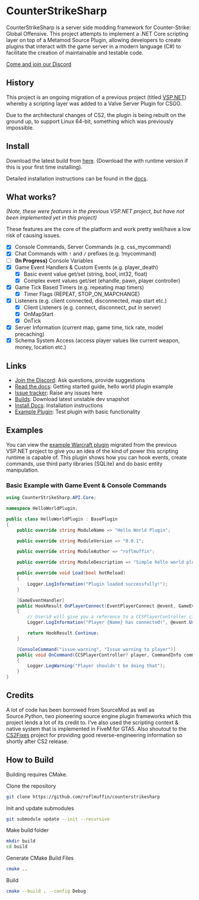 # CounterStrikeSharp

CounterStrikeSharp is a server side modding framework for Counter-Strike: Global Offensive. This project attempts to implement a .NET Core scripting layer on top of a Metamod Source Plugin, allowing developers to create plugins that interact with the game server in a modern language (C#) to facilitate the creation of maintainable and testable code.

[Come and join our Discord](https://discord.gg/eAZU3guKWU)

## History

This project is an ongoing migration of a previous project (titled [VSP.NET](https://github.com/roflmuffin/vspdotnet)) whereby a scripting layer was added to a Valve Server Plugin for CSGO.

Due to the architectural changes of CS2, the plugin is being rebuilt on the ground up, to support Linux 64-bit, something which was previously impossible.

## Install

Download the latest build from [here](https://github.com/roflmuffin/CounterStrikeSharp/releases). (Download the with runtime version if this is your first time installing).

Detailed installation instructions can be found in the [docs](https://docs.cssharp.dev/docs/guides/getting-started.html).

## What works?

_(Note, these were features in the previous VSP.NET project, but have not been implemented yet in this project)_

These features are the core of the platform and work pretty well/have a low risk of causing issues.

- [x] Console Commands, Server Commands (e.g. css_mycommand)
- [x] Chat Commands with `!` and `/` prefixes (e.g. !mycommand)
- [ ] **(In Progress)** Console Variables
- [x] Game Event Handlers & Custom Events (e.g. player_death)
  - [x] Basic event value get/set (string, bool, int32, float)
  - [x] Complex event values get/set (ehandle, pawn, player controller)
- [x] Game Tick Based Timers (e.g. repeating map timers)
  - [x] Timer Flags (REPEAT, STOP_ON_MAPCHANGE)
- [x] Listeners (e.g. client connected, disconnected, map start etc.)
  - [x] Client Listeners (e.g. connect, disconnect, put in server)
  - [x] OnMapStart
  - [x] OnTick
- [x] Server Information (current map, game time, tick rate, model precaching)
- [x] Schema System Access (access player values like current weapon, money, location etc.)

## Links

- [Join the Discord](https://discord.gg/eAZU3guKWU): Ask questions, provide suggestions
- [Read the docs](https://docs.cssharp.dev/): Getting started guide, hello world plugin example
- [Issue tracker](https://github.com/roflmuffin/CounterStrikeSharp/issues): Raise any issues here
- [Builds](https://github.com/roflmuffin/CounterStrikeSharp/actions): Download latest unstable dev snapshot
- [Install Docs](https://docs.cssharp.dev/guides/getting-started/): Installation instructions
- [Example Plugin](managed/TestPlugin/TestPlugin.cs): Test plugin with basic functionality

## Examples

You can view the [example Warcraft plugin](examples/WarcraftPlugin) migrated from the previous VSP.NET project to give you an idea of the kind of power this scripting runtime is capable of. This plugin shows how you can hook events, create commands, use third party libraries (SQLite) and do basic entity manipulation.

### Basic Example with Game Event & Console Commands

```csharp
using CounterStrikeSharp.API.Core;

namespace HelloWorldPlugin;

public class HelloWorldPlugin : BasePlugin
{
    public override string ModuleName => "Hello World Plugin";

    public override string ModuleVersion => "0.0.1";

    public override string ModuleAuthor => "roflmuffin";

    public override string ModuleDescription => "Simple hello world plugin";

    public override void Load(bool hotReload)
    {
        Logger.LogInformation("Plugin loaded successfully!");
    }

    [GameEventHandler]
    public HookResult OnPlayerConnect(EventPlayerConnect @event, GameEventInfo info)
    {
        // Userid will give you a reference to a CCSPlayerController class
        Logger.LogInformation("Player {Name} has connected!", @event.Userid.PlayerName);

        return HookResult.Continue;
    }

    [ConsoleCommand("issue_warning", "Issue warning to player")]
    public void OnCommand(CCSPlayerController? player, CommandInfo command)
    {
        Logger.LogWarning("Player shouldn't be doing that");
    }
}
```

## Credits

A lot of code has been borrowed from SourceMod as well as Source.Python, two pioneering source engine plugin frameworks which this project lends a lot of its credit to.
I've also used the scripting context & native system that is implemented in FiveM for GTA5. Also shoutout to the [CS2Fixes](https://github.com/Source2ZE/CS2Fixes) project for providing good reverse-engineering information so shortly after CS2 release.

## How to Build

Building requires CMake.

Clone the repository

```bash
git clone https://github.com/roflmuffin/counterstrikesharp
```

Init and update submodules

```bash
git submodule update --init --recursive
```

Make build folder

```bash
mkdir build
cd build
```

Generate CMake Build Files

```bash
cmake ..
```

Build

```bash
cmake --build . --config Debug
```

